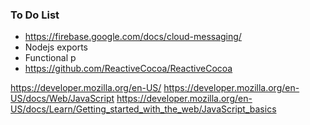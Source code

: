### To Do List

- https://firebase.google.com/docs/cloud-messaging/
- Nodejs exports
- Functional p
- https://github.com/ReactiveCocoa/ReactiveCocoa

https://developer.mozilla.org/en-US/
https://developer.mozilla.org/en-US/docs/Web/JavaScript
https://developer.mozilla.org/en-US/docs/Learn/Getting_started_with_the_web/JavaScript_basics


